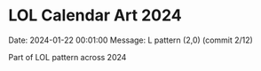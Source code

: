 # LOL Calendar Art 2024

Date: 2024-01-22 00:01:00
Message: L pattern (2,0) (commit 2/12)

Part of LOL pattern across 2024
